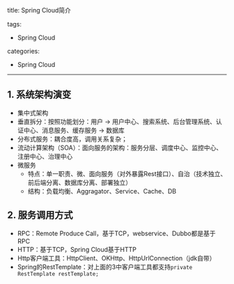 title: Spring Cloud简介

tags:
  - Spring Cloud

categories:
  - Spring Cloud
---
## 1. 系统架构演变
- 集中式架构
- 垂直拆分：按照功能划分：用户 -> 用户中心、搜索系统、后台管理系统、认证中心、消息服务、缓存服务 -> 数据库
- 分布式服务：耦合度高，调用关系复杂；
- 流动计算架构（SOA）：面向服务的架构：服务分层、调度中心、监控中心、注册中心、治理中心
- 微服务
  - 特点：单一职责、微、面向服务（对外暴露Rest接口）、自治（技术独立、前后端分离、数据库分离、部署独立）
  - 结构：负载均衡、Aggragator、Service、Cache、DB

## 2. 服务调用方式
- RPC：Remote Produce Call，基于TCP，webservice、Dubbo都是基于RPC
- HTTP：基于TCP，Spring Cloud基于HTTP
- Http客户端工具：HttpClient、OKHttp、HttpUrlConnection（jdk自带）
- Spring的RestTemplate：对上面的3中客户端工具都支持`private RestTemplate restTemplate;`
